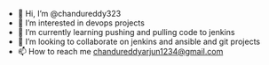 - 👋 Hi, I’m @chandureddy323
- 👀 I’m interested in devops projects
- 🌱 I’m currently learning pushing and pulling code to jenkins
- 💞️ I’m looking to collaborate on jenkins and ansible and git projects
- 📫 How to reach me chandureddyarjun1234@gmail.com

<!---
chandureddy323/chandureddy323 is a ✨ special ✨ repository because its `README.md` (this file) appears on your GitHub profile.
You can click the Preview link to take a look at your changes.
--->
